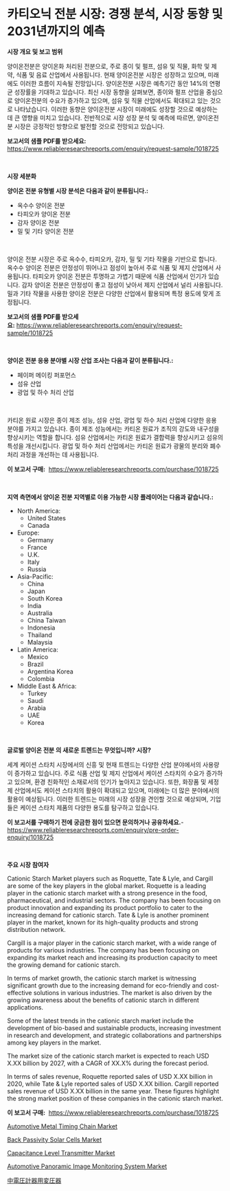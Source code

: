 <p><h1>카티오닉 전분 시장: 경쟁 분석, 시장 동향 및 2031년까지의 예측</h1></p><p><strong>시장 개요 및 보고 범위</strong></p>
<p><p>양이온전분은 양이온화 처리된 전분으로, 주로 종이 및 펄프, 섬유 및 직물, 화학 및 제약, 식품 및 음료 산업에서 사용됩니다. 현재 양이온전분 시장은 성장하고 있으며, 미래에도 이러한 흐름이 지속될 전망입니다. 양이온전분 시장은 예측기간 동안 14%의 연평균 성장률을 기대하고 있습니다. 최신 시장 동향을 살펴보면, 종이와 펄프 산업을 중심으로 양이온전분의 수요가 증가하고 있으며, 섬유 및 직물 산업에서도 확대되고 있는 것으로 나타났습니다. 이러한 동향은 양이온전분 시장이 미래에도 성장할 것으로 예상하는 데 큰 영향을 미치고 있습니다. 전반적으로 시장 성장 분석 및 예측에 따르면, 양이온전분 시장은 긍정적인 방향으로 발전할 것으로 전망되고 있습니다.</p></p>
<p><strong>보고서의 샘플 PDF를 받으세요:</strong> <a href="https://www.reliableresearchreports.com/enquiry/request-sample/1018725">https://www.reliableresearchreports.com/enquiry/request-sample/1018725</a></p>
<p>&nbsp;</p>
<p><strong>시장 세분화</strong></p>
<p><strong>양이온 전분 유형별 시장 분석은 다음과 같이 분류됩니다.:</strong></p>
<p><ul><li>옥수수 양이온 전분</li><li>타피오카 양이온 전분</li><li>감자 양이온 전분</li><li>밀 및 기타 양이온 전분</li></ul></p>
<p>&nbsp;</p>
<p><p>양이온 전분 시장은 주로 옥수수, 타피오카, 감자, 밀 및 기타 작물을 기반으로 합니다. 옥수수 양이온 전분은 안정성이 뛰어나고 점성이 높아서 주로 식품 및 제지 산업에서 사용됩니다. 타피오카 양이온 전분은 투명하고 가볍기 때문에 식품 산업에서 인기가 있습니다. 감자 양이온 전분은 안정성이 좋고 점성이 낮아서 제지 산업에서 널리 사용됩니다. 밀과 기타 작물을 사용한 양이온 전분은 다양한 산업에서 활용되며 특정 용도에 맞게 조정됩니다.</p></p>
<p><strong>보고서의 샘플 PDF를 받으세요:</strong>&nbsp;<a href="https://www.reliableresearchreports.com/enquiry/request-sample/1018725">https://www.reliableresearchreports.com/enquiry/request-sample/1018725</a></p>
<p>&nbsp;</p>
<p><strong> 양이온 전분 응용 분야별 시장 산업 조사는 다음과 같이 분류됩니다.:</strong></p>
<p><ul><li>페이퍼 메이킹 퍼포먼스</li><li>섬유 산업</li><li>광업 및 하수 처리 산업</li></ul></p>
<p>&nbsp;</p>
<p><p>카티온 원료 시장은 종이 제조 성능, 섬유 산업, 광업 및 하수 처리 산업에 다양한 응용 분야를 가지고 있습니다. 종이 제조 성능에서는 카티온 원료가 조직의 강도와 내구성을 향상시키는 역할을 합니다. 섬유 산업에서는 카티온 원료가 결합력을 향상시키고 섬유의 특성을 개선시킵니다. 광업 및 하수 처리 산업에서는 카티온 원료가 광물의 분리와 폐수 처리 과정을 개선하는 데 사용됩니다.</p></p>
<p><strong>이 보고서 구매:</strong>&nbsp; <a href="https://www.reliableresearchreports.com/purchase/1018725">https://www.reliableresearchreports.com/purchase/1018725</a></p>
<p>&nbsp;</p>
<p><strong>지역 측면에서 양이온 전분 지역별로 이용 가능한 시장 플레이어는 다음과 같습니다.:</strong></p>
<p><ul>
    <li>
        North America:
        <ul>
            <li>United States</li>
            <li>Canada</li>
        </ul>
    </li>
    <li>
        Europe:
        <ul>
            <li>Germany</li>
            <li>France</li>
            <li>U.K.</li>
            <li>Italy</li>
            <li>Russia</li>
        </ul>
    </li>
    <li>
        Asia-Pacific:
        <ul>
            <li>China</li>
            <li>Japan</li>
            <li>South Korea</li>
            <li>India</li>
            <li>Australia</li>
            <li>China Taiwan</li>
            <li>Indonesia</li>
            <li>Thailand</li>
            <li>Malaysia</li>
        </ul>
    </li>
    <li>
        Latin America:
        <ul>
            <li>Mexico</li>
            <li>Brazil</li>
            <li>Argentina Korea</li>
            <li>Colombia</li>
        </ul>
    </li>
    <li>
        Middle East & Africa:
        <ul>
            <li>Turkey</li>
            <li>Saudi</li>
            <li>Arabia</li>
            <li>UAE</li>
            <li>Korea</li>
        </ul>
    </li>
    </ul></p>
<p>&nbsp;</p>
<p><strong>글로벌 양이온 전분 의 새로운 트렌드는 무엇입니까? 시장?</strong></p>
<p><p>세계 케이션 스타치 시장에서의 신흥 및 현재 트렌드는 다양한 산업 분야에서의 사용량이 증가하고 있습니다. 주로 식품 산업 및 제지 산업에서 케이션 스타치의 수요가 증가하고 있으며, 환경 친화적인 소재로서의 인기가 높아지고 있습니다. 또한, 화장품 및 세정제 산업에서도 케이션 스타치의 활용이 확대되고 있으며, 미래에는 더 많은 분야에서의 활용이 예상됩니다. 이러한 트렌드는 미래의 시장 성장을 견인할 것으로 예상되며, 기업들은 케이션 스타치 제품의 다양한 용도를 탐구하고 있습니다.</p></p>
<p><strong>이 보고서를 구매하기 전에 궁금한 점이 있으면 문의하거나 공유하세요.</strong>- <a href="https://www.reliableresearchreports.com/enquiry/pre-order-enquiry/1018725">https://www.reliableresearchreports.com/enquiry/pre-order-enquiry/1018725</a></p>
<p>&nbsp;</p>
<p><strong>주요 시장 참여자</strong></p>
<p><p>Cationic Starch Market players such as Roquette, Tate & Lyle, and Cargill are some of the key players in the global market. Roquette is a leading player in the cationic starch market with a strong presence in the food, pharmaceutical, and industrial sectors. The company has been focusing on product innovation and expanding its product portfolio to cater to the increasing demand for cationic starch. Tate & Lyle is another prominent player in the market, known for its high-quality products and strong distribution network.</p><p>Cargill is a major player in the cationic starch market, with a wide range of products for various industries. The company has been focusing on expanding its market reach and increasing its production capacity to meet the growing demand for cationic starch.</p><p>In terms of market growth, the cationic starch market is witnessing significant growth due to the increasing demand for eco-friendly and cost-effective solutions in various industries. The market is also driven by the growing awareness about the benefits of cationic starch in different applications.</p><p>Some of the latest trends in the cationic starch market include the development of bio-based and sustainable products, increasing investment in research and development, and strategic collaborations and partnerships among key players in the market.</p><p>The market size of the cationic starch market is expected to reach USD X.XX billion by 2027, with a CAGR of XX.X% during the forecast period.</p><p>In terms of sales revenue, Roquette reported sales of USD X.XX billion in 2020, while Tate & Lyle reported sales of USD X.XX billion. Cargill reported sales revenue of USD X.XX billion in the same year. These figures highlight the strong market position of these companies in the cationic starch market.</p></p>
<p><strong>이 보고서 구매:</strong>&nbsp;&nbsp;<a href="https://www.reliableresearchreports.com/purchase/1018725">https://www.reliableresearchreports.com/purchase/1018725</a></p>
<p><p><a href="https://issuu.com/reportprime-2/docs/automotive-metal-timing-chain-market-size-2030.ppt">Automotive Metal Timing Chain Market</a></p><p><a href="https://github.com/Sherrillcrooksxa8i18ucf2m/Market-Research-Report-List-1/blob/main/back-passivity-solar-cells-market.md">Back Passivity Solar Cells Market</a></p><p><a href="https://view.publitas.com/reportprime-1/capacitance-level-transmitter-market-size-growth-outlook-from-2024-to-2031-projecting-at-markets-trends-analysis-by-application-regional-outlook-and-revenue/">Capacitance Level Transmitter Market</a></p><p><a href="https://issuu.com/reportprime-2/docs/automotive-panoramic-image-monitoring-system-marke">Automotive Panoramic Image Monitoring System Market</a></p><p><a href="https://github.com/efcvopdgkdx128/Market-Research-Report-List-1/blob/main/479556616778.md">中電圧計器用変圧器</a></p></p>

